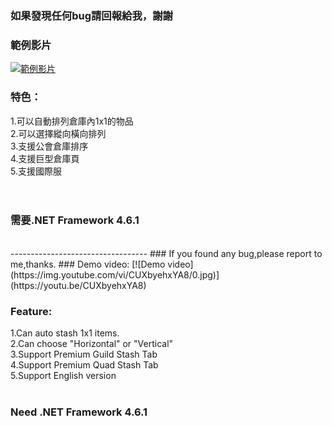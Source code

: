### 如果發現任何bug請回報給我，謝謝
### 範例影片
[![範例影片](https://img.youtube.com/vi/CUXbyehxYA8/0.jpg)](https://youtu.be/CUXbyehxYA8)

### 特色：
1.可以自動排列倉庫內1x1的物品<br>
2.可以選擇縱向橫向排列<br>
3.支援公會倉庫排序<br>
4.支援巨型倉庫頁<br>
5.支援國際服<br>
<br>
<br>
### 需要.NET Framework 4.6.1
<br>
----------------------------------
### If you found any bug,please report to me,thanks.
### Demo video:
[![Demo video](https://img.youtube.com/vi/CUXbyehxYA8/0.jpg)](https://youtu.be/CUXbyehxYA8)

### Feature:
1.Can auto stash 1x1 items.<br>
2.Can choose "Horizontal" or "Vertical"<br>
3.Support Premium Guild Stash Tab<br>
4.Support Premium Quad Stash Tab<br>
5.Support English version
<br>
<br>
### Need .NET Framework 4.6.1
